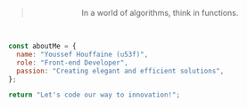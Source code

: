 <div align="center">
  <blockquote align="center">
    In a world of algorithms, think in functions.
  </blockquote>
</div>

&nbsp;

```javascript
const aboutMe = {
  name: "Youssef Houffaine (u53f)",
  role: "Front-end Developer",
  passion: "Creating elegant and efficient solutions",
};

return "Let's code our way to innovation!";

